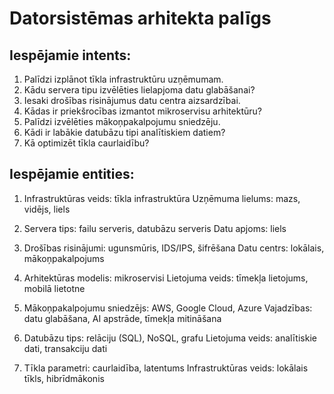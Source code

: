 # Datorsistēmas arhitekta palīgs

## Iespējamie intents:

1. Palīdzi izplānot tīkla infrastruktūru uzņēmumam.
2. Kādu servera tipu izvēlēties lielapjoma datu glabāšanai?
3. Iesaki drošības risinājumus datu centra aizsardzībai.
4. Kādas ir priekšrocības izmantot mikroservisu arhitektūru?
5. Palīdzi izvēlēties mākoņpakalpojumu sniedzēju.
6. Kādi ir labākie datubāzu tipi analītiskiem datiem?
7. Kā optimizēt tīkla caurlaidību?

## Iespējamie entities:

1. Infrastruktūras veids: tīkla infrastruktūra
Uzņēmuma lielums: mazs, vidējs, liels

2. Servera tips: failu serveris, datubāzu serveris
Datu apjoms: liels  

3. Drošības risinājumi: ugunsmūris, IDS/IPS, šifrēšana
Datu centrs: lokālais, mākoņpakalpojums 

4. Arhitektūras modelis: mikroservisi
Lietojuma veids: tīmekļa lietojums, mobilā lietotne 

5. Mākoņpakalpojumu sniedzējs: AWS, Google Cloud, Azure
Vajadzības: datu glabāšana, AI apstrāde, tīmekļa mitināšana 

6. Datubāzu tips: relāciju (SQL), NoSQL, grafu
Lietojuma veids: analītiskie dati, transakciju dati 

7. Tīkla parametri: caurlaidība, latentums
Infrastruktūras veids: lokālais tīkls, hibrīdmākonis
